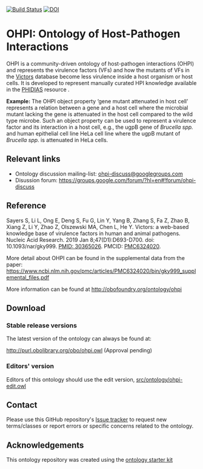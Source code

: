 [![Build Status](https://travis-ci.org/OHPI/ohpi.svg?branch=master)](https://travis-ci.org/OHPI/ohpi)
[![DOI](https://zenodo.org/badge/13996/OHPI/ohpi.svg)](https://zenodo.org/badge/latestdoi/13996/OHPI/ohpi)

# OHPI: Ontology of Host-Pathogen Interactions

OHPI is a community-driven ontology of host-pathogen interactions (OHPI) and represents the virulence factors (VFs) and how the mutants of VFs in the [Victors](http://www.phidias.us/victors/index.php) database become less virulence inside a host organism or host cells. It is developed to represent manually curated HPI knowledge available in the [PHIDIAS](http://www.phidias.us) resource .

**Example:** The OHPI object property ‘gene mutant attenuated in host cell’ represents a relation between a gene and a host cell where the microbial mutant lacking the gene is attenuated in the host cell compared to the wild type microbe. Such an object property can be used to represent a virulence factor and its interaction in a host cell, e.g., the ugpB gene of *Brucella spp.* and human epithelial cell line HeLa cell line where the ugpB mutant of *Brucella spp.* is attenuated in HeLa cells.

## Relevant links
- Ontology discussion mailing-list: ohpi-discuss@googlegroups.com
- Disussion forum: https://groups.google.com/forum/?hl=en#!forum/ohpi-discuss

## Reference

Sayers S, Li L, Ong E, Deng S, Fu G, Lin Y, Yang B, Zhang S, Fa Z, Zhao B, Xiang Z, Li Y, Zhao Z, Olszewski MA, Chen L, He Y. Victors: a web-based knowledge base of virulence factors in human and animal pathogens. Nucleic Acid Research. 2019 Jan 8;47(D1):D693-D700. doi: 10.1093/nar/gky999. [PMID: 30365026](https://www.ncbi.nlm.nih.gov/pubmed/30365026). PMCID: [PMC6324020](https://www.ncbi.nlm.nih.gov/pmc/articles/PMC6324020/).

More detail about OHPI can be found in the supplemental data from the paper: https://www.ncbi.nlm.nih.gov/pmc/articles/PMC6324020/bin/gky999_supplemental_files.pdf


More information can be found at http://obofoundry.org/ontology/ohpi

## Download

### Stable release versions

The latest version of the ontology can always be found at:

http://purl.obolibrary.org/obo/ohpi.owl (Approval pending)

### Editors' version

Editors of this ontology should use the edit version, [src/ontology/ohpi-edit.owl](src/ontology/ohpi-edit.owl)

## Contact

Please use this GitHub repository's [Issue tracker](https://github.com/OHPI/ohpi/issues) to request new terms/classes or report errors or specific concerns related to the ontology.

## Acknowledgements

This ontology repository was created using the [ontology starter kit](https://github.com/INCATools/ontology-starter-kit)

